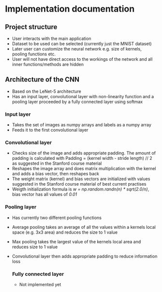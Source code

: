 # Implementation documentation

## Project structure
- User interacts with the main application
- Dataset to be used can be selected (currently just the MNIST dataset)
- Later user can customize the neural network e.g. size of kernels, pooling functions etc.
- User will not have direct access to the workings of the network and all inner functions/methods are hidden

## Architecture of the CNN
- Based on the LeNet-5 architecture
- Has an input layer, convolutional layer with non-linearity function and a pooling layer proceeded by a fully connected layer using softmax

### Input layer
- Takes the set of images as numpy arrays and labels as a numpy array
- Feeds it to the first convolutional layer

### Convolutional layer
- Checks size of the image and adds appropriate padding. The amount of padding is calculated with Padding = (kernel width - stride length) // 2 as suggested in the Stanford course material
- Reshapes the image array and does matrix multiplication with the kernel and adds a bias vector, then reshapes back
- The weight matrix (kernel) and bias vectors are initialized with values suggested in the Stanford course material of best current practises
- Weigth initialization formula is _w = np.random.randn(n) * sqrt(2.0/n)_, bias vector has all values of _0.01_

### Pooling layer
- Has currently two different pooling functions
- Average pooling takes an average of all the values within a kernels local space (e.g. 3x3 area) and reduces the size to 1 value
- Max pooling takes the largest value of the kernels local area and reduces size to 1 value
- Convolutional layer then adds appropriate padding to reduce information loss

  ###  Fully connected layer
  - Not implemented yet
 
  

